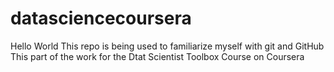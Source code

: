 # datasciencecoursera
Hello World
This repo is being used to familiarize myself with git and GitHub
This part of the work for the Dtat Scientist Toolbox Course on Coursera
